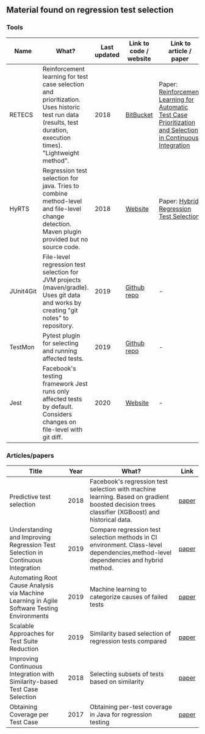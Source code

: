 ## Material found on regression test selection

### Tools

| Name      | What?                                                                                                                                                           | Last updated | Link to code / website                                       |  Link to article / paper                                                                                                                             |
| --------- | --------------------------------------------------------------------------------------------------------------------------------------------------------------- | ------------ | ------------------------------------------------------------ | ---------------------------------------------------------------------------------------------------------------------------------------------------- |
| RETECS    | Reinforcement learning for test case selection and prioritization. Uses historic test run data (results, test duration, execution times). "Lightweight method". | 2018         | [BitBucket](https://bitbucket.org/HelgeS/retecs/src/master/) | Paper: [Reinforcement Learning for Automatic Test Case Prioritization and Selection in Continuous Integration](https://arxiv.org/pdf/1811.04122.pdf) |
| HyRTS     | Regression test selection for java. Tries to combine method-level and file-level change detection. Maven plugin provided but no source code.                    | 2018         | [Website](http://hyrts.org/)                                 | Paper: [Hybrid Regression Test Selection](https://personal.utdallas.edu/~lxz144130/publications/icse2018.pdf)                                        |
| JUnit4Git | File-level regression test selection for JVM projects (maven/gradle). Uses git data and works by creating "git notes" to repository.                            | 2019         | [Github repo](https://github.com/rpau/junit4git)             | -                                                                                                                                                    |
| TestMon   | Pytest plugin for selecting and running affected tests.                                                                                                         | 2019         | [Github repo](https://github.com/tarpas/pytest-testmon)      | -                                                                                                                                                    |
| Jest      | Facebook's testing framework Jest runs only affected tests by default. Considers changes on file-level with git diff.                                           | 2020         | [Website](https://jestjs.io/)                                | -                                                                                                                                                    |

### Articles/papers

| Title                                                                                      | Year | What?                                                                                                                                          | Link                                                                                                                                 |
| ------------------------------------------------------------------------------------------ | ---- | ---------------------------------------------------------------------------------------------------------------------------------------------- | ------------------------------------------------------------------------------------------------------------------------------------ |
| Predictive test selection                                                                  | 2018 | Facebook's regression test selection with machine learning. Based on gradient boosted decision trees classifier (XGBoost) and historical data. | [paper](https://arxiv.org/pdf/1810.05286.pdf)                                                                                        |
| Understanding and Improving Regression Test Selection in Continuous Integration            | 2019 | Compare regression test selection methods in CI environment. Class-level dependencies,method-level dependencies and hybrid method.             | [paper](http://mir.cs.illinois.edu/awshi2/publications/ISSRE2019.pdf)                                                                |
| Automating Root Cause Analysis via Machine Learning in Agile Software Testing Environments | 2019 | Machine learning to categorize causes of failed tests                                                                                          | [paper](https://acris.aalto.fi/ws/portalfiles/portal/35606292/SCI_Kahles_Torronen_Huuhtanen_Jung_Automating_Root_2019_RCA_ML_SW.pdf) |
| Scalable Approaches for Test Suite Reduction                                               | 2019 | Similarity based selection of regression tests compared                                                                                        | [paper](https://robertoverdecchia.github.io/papers/ICSE_2019.pdf)                                                                    |
| Improving Continuous Integration with Similarity-based Test Case Selection                 | 2018 | Selecting subsets of tests based on similarity                                                                                                 | [paper](https://www.diva-portal.org/smash/get/diva2:1196682/FULLTEXT01.pdf)                                                          |
| Obtaining Coverage per Test Case                                                           | 2017 | Obtaining per-test coverage in Java for regression testing                                                                                     | [paper](https://www.cqse.eu/fileadmin/content/news/publications/2017-obtaining-coverage-per-test-case.pdf)                           |
